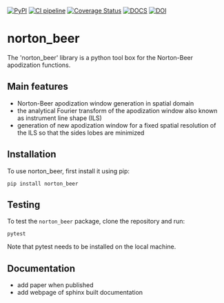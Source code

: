 
[![PyPI](https://img.shields.io/badge/PyPI-v1.0.0-blue)](https://pypi.org/project/norton-beer/1.0.0/)
[![CI pipeline](https://github.com/konstntokas/norton_beer/actions/workflows/python-package.yml/badge.svg)](https://github.com/konstntokas/norton_beer/actions/workflows/python-package.yml)
[![Coverage Status](https://coveralls.io/repos/github/konstntokas/norton_beer/badge.svg?branch=coverall_coverage)](https://coveralls.io/github/konstntokas/norton_beer?branch=coverall_coverage)
[![DOCS](https://img.shields.io/badge/%F0%9F%95%AE-docs-green.svg)](https://norton-beer.readthedocs.io/en/latest/index.html)
[![DOI](https://zenodo.org/badge/610608772.svg)](https://zenodo.org/badge/latestdoi/610608772)


# norton_beer

The 'norton_beer' library is a python tool box for the Norton-Beer apodization functions.


## Main features

- Norton-Beer apodization window generation in spatial domain
- the analytical Fourier transform of the apodization window also known as instrument line shape (ILS)
- generation of new apodization window for a fixed spatial resolution of the ILS so that the sides lobes are minimized

## Installation

To use norton_beer, first install it using pip:

```pip install norton_beer```

## Testing

To test the `norton_beer` package, clone the repository and run:

```pytest```

Note that pytest needs to be installed on the local machine. 

## Documentation

- add paper when published
- add webpage of sphinx built documentation

